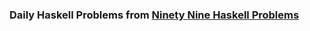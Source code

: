 ### Daily Haskell Problems from [Ninety Nine Haskell Problems](https://wiki.haskell.org/99_questions/1_to_10)
